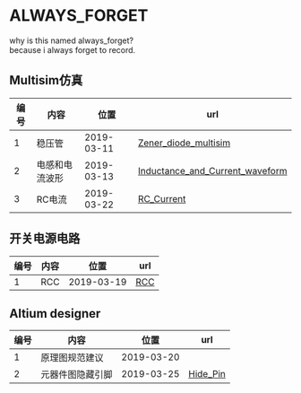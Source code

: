 # ALWAYS_FORGET

why is this named always_forget?  
because i always forget to record.

## Multisim仿真

|编号|内容|位置|url|
|--|--|--|--|
|1|稳压管|2019-03-11|[Zener_diode_multisim](https://github.com/nostalgia-w/always_forget/tree/master/2019/0311/Zener_diode_multisim.md)|
|2|电感和电流波形|2019-03-13|[Inductance_and_Current_waveform](https://github.com/nostalgia-w/always_forget/blob/master/2019/0313/Inductance_and_Current_waveform.md)|
|3|RC电流|2019-03-22|[RC_Current](https://github.com/nostalgia-w/always_forget/blob/master/2019/0322/RC_Current.md)

## 开关电源电路

|编号|内容|位置|url|
|--|--|--|--|
|1|RCC|2019-03-19|[RCC](https://github.com/nostalgia-w/always_forget/tree/master/2019/0319/RCC.md)|

## Altium designer

|编号|内容|位置|url|
|--|--|--|--|
|1|原理图规范建议|2019-03-20|[](https://github.com/nostalgia-w/always_forget/tree/master/2019/0320/SCH_Specification.md)|
|2|元器件图隐藏引脚|2019-03-25|[Hide_Pin](https://github.com/nostalgia-w/always_forget/tree/master/2019/0325/Hide_Pin.md)